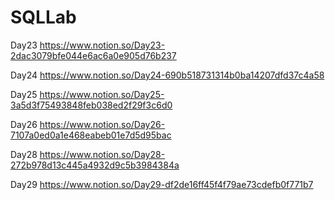 # SQLLab
 
Day23 https://www.notion.so/Day23-2dac3079bfe044e6ac6a0e905d76b237

Day24  https://www.notion.so/Day24-690b518731314b0ba14207dfd37c4a58

Day25 https://www.notion.so/Day25-3a5d3f75493848feb038ed2f29f3c6d0

Day26 https://www.notion.so/Day26-7107a0ed0a1e468eabeb01e7d5d95bac

Day28 https://www.notion.so/Day28-272b978d13c445a4932d9c5b3984384a

Day29 https://www.notion.so/Day29-df2de16ff45f4f79ae73cdefb0f771b7
